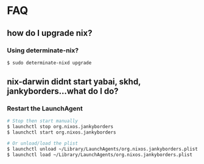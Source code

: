 # FAQ

## how do I upgrade nix?

### Using determinate-nix?

```bash
$ sudo determinate-nixd upgrade
```


## nix-darwin didnt start yabai, skhd, jankyborders...what do I do?

### Restart the LaunchAgent

```bash
# Stop then start manually
$ launchctl stop org.nixos.jankyborders
$ launchctl start org.nixos.jankyborders

# Or unload/load the plist
$ launchctl unload ~/Library/LaunchAgents/org.nixos.jankyborders.plist
$ launchctl load ~/Library/LaunchAgents/org.nixos.jankyborders.plist
```
